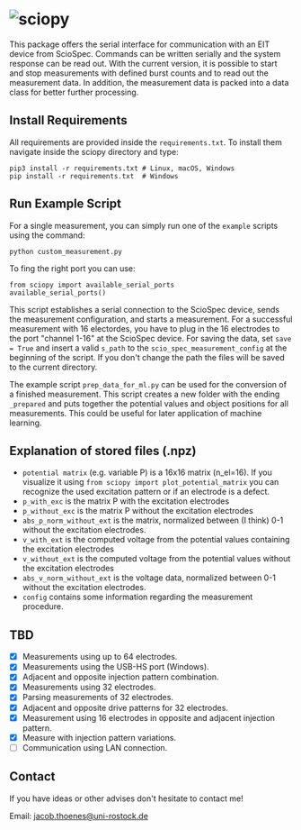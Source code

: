 # ![sciopy](https://raw.githubusercontent.com/spatialaudio/sciopy/dev/doc/images/logo_sciopy.jpg)

This package offers the serial interface for communication with an EIT device from ScioSpec. Commands can be written serially and the system response can be read out. With the current version, it is possible to start and stop measurements with defined burst counts and to read out the measurement data. In addition, the measurement data is packed into a data class for better further processing.

## Install Requirements

All requirements are provided inside the `requirements.txt`. To install them navigate inside the sciopy directory and type:

    pip3 install -r requirements.txt # Linux, macOS, Windows
    pip install -r requirements.txt  # Windows

## Run Example Script

For a single measurement, you can simply run one of the `example` scripts using the command:

    python custom_measurement.py

To fing the right port you can use:


    from sciopy import available_serial_ports
    available_serial_ports()

This script establishes a serial connection to the ScioSpec device, sends the measurement configuration, and starts a 
measurement. For a successful measurement with 16 electordes, you have to plug in the 16 electrodes to the port "channel 1-16" at the ScioSpec device. For saving the data, set `save = True` and insert a valid `s_path` to the `scio_spec_measurement_config` at the beginning of the script. If you don't change the path the files will be saved to the current directory.

The example script `prep_data_for_ml.py` can be used for the conversion of a finished measurement.
This script creates a new folder with the ending `_prepared` and puts together the potential values and object positions for all measurements. This could be useful for later application of machine learning. 

## Explanation of stored files (.npz)

- `potential matrix` (e.g. variable P) is a 16x16 matrix (n_el=16). If you visualize it using `from sciopy import plot_potential_matrix` you can recognize the used excitation pattern or if an electrode is a defect.
- `p_with_exc` is the matrix P with the excitation electrodes
- `p_without_exc` is the matrix P without the excitation electrodes
- `abs_p_norm_without_ext` is the matrix, normalized between (I think) 0-1 without the excitation electrodes.
- `v_with_ext` is the computed voltage from the potential values containing the excitation electrodes
- `v_without_ext` is the computed voltage from the potential values without the excitation electrodes
- `abs_v_norm_without_ext` is the voltage data, normalized between 0-1 without the excitation electrodes.
- `config` contains some information regarding the measurement procedure.

## TBD

- [x] Measurements using up to 64 electrodes.
- [x] Measurements using the USB-HS port (Windows).
- [x] Adjacent and opposite injection pattern combination.
- [x] Measurements using 32 electrodes.
- [x] Parsing measurements of 32 electrodes.
- [x] Adjacent and opposite drive patterns for 32 electrodes.
- [x] Measurement using 16 electrodes in opposite and adjacent injection pattern.
- [x] Measure with injection pattern variations.
- [ ] Communication using LAN connection.

## Contact

If you have ideas or other advises don't hesitate to contact me!

Email: jacob.thoenes@uni-rostock.de
